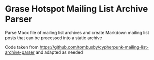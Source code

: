 # Grase Hotspot Mailing List Archive Parser

Parse Mbox file of mailing list archives and create Markdown mailing list posts that can be processed into a static archive

Code taken from https://github.com/tombusby/cypherpunk-mailing-list-archive-parser and adapted as needed